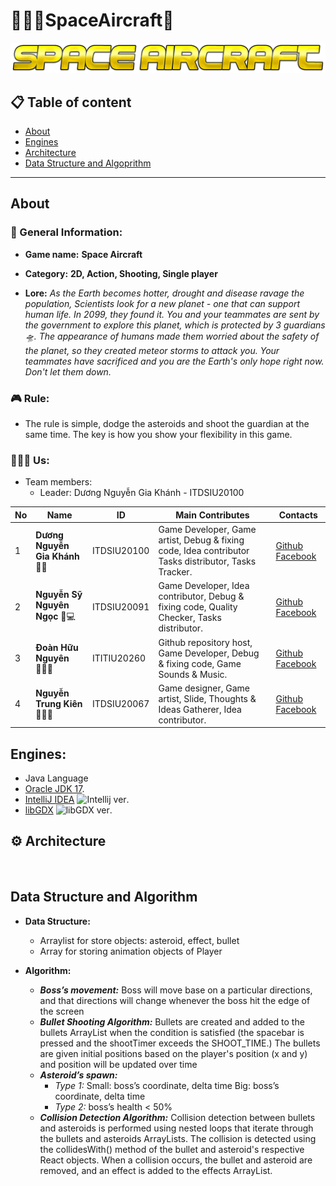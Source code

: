 # 👨🏼‍🚀SpaceAircraft🚀

<p align="center"> 
   <img src ="assets/Logo.png"/>
</p>

## 📋 Table of content
* [About](#About)
* [Engines](#Engines)
* [Architecture](#Architecture)
* [Data Structure and Algoprithm](#data-structure-and-algorithm)

---
## About

### 📌 General Information:
- __Game name:__ **Space Aircraft**

- __Category:__ **2D, Action, Shooting, Single player**

-  __Lore:__
      _As the Earth becomes hotter, drought and disease ravage the population,
       Scientists look for a new planet - one that can support human life.
       In 2099, they found it. You and your teammates are sent by the government
       to explore this planet, which is protected by 3 guardians 🛸. The appearance 
       of humans made them worried about the safety of the planet, so they created 
       meteor storms to attack you. Your teammates have sacrificed and you are the
       Earth's only hope right now. Don't let them down._

### 🎮 Rule:
- The rule is simple, dodge the asteroids and shoot the guardian at the same time.
The key is how you show your flexibility in this game.

### 👨‍👦‍👦 Us:
- Team members:
  - Leader: Dương Nguyễn Gia Khánh - ITDSIU20100
  
| No  | Name                           | ID           | Main Contributes                                                                                     | Contacts                                                                                                                                |
|-----|--------------------------------|--------------|------------------------------------------------------------------------------------------------------|-----------------------------------------------------------------------------------------------------------------------------------------|
| 1   | **Dương Nguyễn Gia Khánh** 👨‍💻 | ITDSIU20100  | Game Developer, Game artist, Debug & fixing code, Idea contributor Tasks distributor, Tasks Tracker. | [Github](https://github.com/GiaKhanhs) [Facebook](https://www.facebook.com/profile.php?id=100010473340237)|
| 2   | **Nguyễn Sỹ Nguyên Ngọc** 🎅💻 | ITDSIU20091  | Game Developer, Idea contributor, Debug & fixing code, Quality Checker, Tasks distributor.           | [Github](https://github.com/nguyengoc16) [Facebook](https://www.facebook.com/nguyengoc61)|
| 3   | **Đoàn Hữu Nguyên** 👨🏻‍💻    | ITITIU20260  | Github repository host, Game Developer, Debug & fixing code, Game Sounds & Music.                    | [Github](https://github.com/nguyensngoc108) [Facebook](https://www.facebook.com/NeyAndUgn)|
| 4   | **Nguyễn Trung Kiên** 🧑🏻‍🎨   | ITDSIU20067  | Game designer, Game artist, Slide, Thoughts & Ideas Gatherer, Idea contributor.                      | [Github](https://github.com/K13Z) [Facebook](https://www.facebook.com/nguyenkienhadong)|


## Engines:
- Java Language
- [Oracle JDK 17](https://www.oracle.com/java/technologies/javase/jdk17-archive-downloads.html).
- [IntelliJ IDEA](https://www.jetbrains.com/idea/download/#section=windows) ![Intellij ver](https://img.shields.io/badge/version-2021.3.3-ff69b4).
- [libGDX](https://libgdx.com/) ![libGDX ver](https://img.shields.io/badge/version-1.10.0.-yellowgreen).


## ⚙ Architecture
<p align="center">
<img src= ""/> 
</p>

## Data Structure and Algorithm
- __Data Structure:__
   - Arraylist for store objects: asteroid, effect, bullet
   - Array for storing animation objects of Player	

- __Algorithm:__
   - ___Boss’s movement:___
	Boss will move base on a particular directions, and that directions will change whenever the boss hit the edge of the screen
   - ___Bullet Shooting Algorithm:___
   Bullets are created and added to the bullets ArrayList when the condition is satisfied (the spacebar is pressed  and the shootTimer exceeds the SHOOT_TIME.)
   The bullets are given initial positions based on the player's position (x and y) and position will be updated over time
   - ___Asteroid’s spawn:___
      - _Type 1:_ 
      Small: boss’s coordinate, delta time
      Big: boss’s coordinate, delta time
      - _Type 2:_ boss’s health < 50%
	- ___Collision Detection Algorithm:___
		Collision detection between bullets and asteroids is performed using nested loops that iterate through the bullets and asteroids ArrayLists.
The collision is detected using the collidesWith() method of the bullet and asteroid's respective React objects.
When a collision occurs, the bullet and asteroid are removed, and an effect is added to the effects ArrayList.

